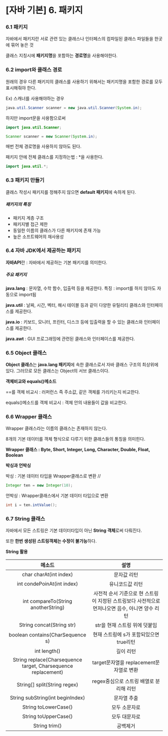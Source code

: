 # [자바 기본] 6. 패키지

### 6.1 패키지

자바에서 패키지란 서로 관련 있는 클래스나 인터페스의 컴파일된 클래스 파일들을 한곳에 묶어 놓은 것

클래스 지칭시에 **패키지명**을 포함하는 **경로명**을 사용해야한다.



### 6.2 import와 클래스 경로

원래의 경우 다른 패키지의 클래스를 사용하기 위해서는 패키지명을 포함한 경로를 모두 표시해줘야 한다.

Ex)  스캐너를 사용해야하는 경우

```java
java.util.Scanner scanner = new java.util.Scanner(System.in);
```

하지만 import문을 사용함으로써

```java
import java.util.Scanner;

Scanner scanner = new Scanner(System.in);
```

매번 전체 경로명을 사용하지 않아도 된다.



패키지 안에 전체 클래스를 지정하는법 : *을 사용한다.

```java
import java.util.*;
```



### 6.3 패키지 만들기

클래스 작성시 패키지를 정해주지 않으면 **default 패키지**에 속하게 된다.

##### 패키지의 특징

- 패키지 계층 구조
- 패키지별 접근 제한
- 동일한 이름의 클래스가 다른 패키지에 존재 가능
- 높은 소프트웨어의 재사용성



### 6.4 자바 JDK에서 제공하는 패키지

**자바API**란 : 자바에서 제공하는 기본 패키지를 의미한다.



##### 주요 패키지

**java.lang** : 문자열, 수학 함수, 입출력 등을 제공한다. 특징 : import를 하지 않아도 자동으로 import됨

**java.util** : 날짜, 시간, 벡터, 해시 테이블 등과 같이 다양한 유틸리티 클래스와 인터페이스를 제공한다.

**java.io** : 키보드, 모니터, 프린터, 디스크 등에 입출력을 할 수 있는 클래스와 인터페이스를 제공한다.

**java.awt** : GUI 프로그래밍에 관련된 클래스와 인터페이스를 제공한다.



### 6.5 Object 클래스

**Object 클래스**는 **java.lang 패키지**에 속한 클래스로서 자바 클래스 구조의 최상위에 있다. 그러므로 모든 클래스는 Object의 서브 클래스이다. 



**객체비교와 equals()메소드**

==를 객체 비교시 : 러퍼런스 즉 주소값, 같은 객체를 가리키는지 비교한다.

equals()메소드를 객체 비교시 : 객체 안의 내용들이 값을 비교한다.



### 6.6 Wrapper 클래스

Wrapper 클래스라는 이름의 클래스는 존재하지 않는다.

8개의 기본 데이터를 객체 형식으로 다루기 위한 클래스들의 통칭을 의미힌다.

**Wrapper 클래스  : Byte, Short, Integer, Long, Character, Double, Float, Boolean**



**박싱과 언박싱**

박싱 : 기본 데이터 타입을 Wrapper클래스로 변환 // 

```java
Integer ten = new Integer(10);
```

언박싱 : Wrapper클래스에서 기본 데이터 타입으로 변환

```java
int i = ten.intValue();
```



### 6.7 String 클래스

자바에서 모든 스트링은 기본 데이터타입이 아닌 **String 객체**로써 다뤄진다.

또한 **한번 생성된 스트링객체는 수정이 불가능**하다.

**String 활용**

|                            메소드                            |                             설명                             |
| :----------------------------------------------------------: | :----------------------------------------------------------: |
|                    char charAt(int index)                    |                         문자값 리턴                          |
|                  int condePoinAt(int index)                  |                       유니코드값 리턴                        |
|             int compareTo(String anotherString)              | 사전적 순서 기준으로 현 스트링이 지정된 스트링보다 사전적으로 먼저나오면 음수, 아니면 양수 리턴 |
|                  String concat(String str)                   |                str을 현재 스트링 위에 덧붙임                 |
|               boolean contains(CharSequence s)               |           현재 스트링에 s가 포함되있으면 true리턴            |
|                         int length()                         |                          길이 리턴                           |
| String replace(Charsequence target, Charsequence replacement) |           target문자열을 replacement문자열로 변환            |
|                 String[] split(String regex)                 |           regex중심으로 스트링 배열로 분리해 리턴            |
|               String subString(int beginIndex)               |                         문자열 추출                          |
|                     String toLowerCase()                     |                        모두 소문자로                         |
|                     String toUpperCase()                     |                        모두 대문자로                         |
|                        String trim()                         |                           공백제거                           |

